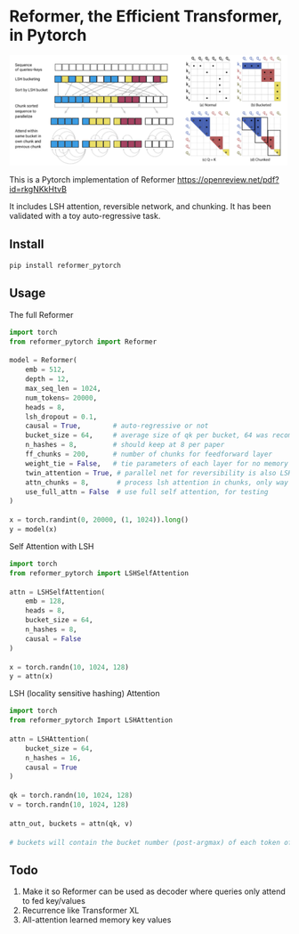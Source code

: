 # Reformer, the Efficient Transformer, in Pytorch

<img src="./lsh_attention.png" width="500">

This is a Pytorch implementation of Reformer https://openreview.net/pdf?id=rkgNKkHtvB

It includes LSH attention, reversible network, and chunking. It has been validated with a toy auto-regressive task.

## Install

```bash
pip install reformer_pytorch
```

## Usage

The full Reformer

```python
import torch
from reformer_pytorch import Reformer

model = Reformer(
    emb = 512,
    depth = 12,
    max_seq_len = 1024,
    num_tokens= 20000,
    heads = 8,
    lsh_dropout = 0.1,
    causal = True,        # auto-regressive or not
    bucket_size = 64,     # average size of qk per bucket, 64 was recommended in paper
    n_hashes = 8,         # should keep at 8 per paper
    ff_chunks = 200,      # number of chunks for feedforward layer
    weight_tie = False,   # tie parameters of each layer for no memory per additional depth
    twin_attention = True, # parallel net for reversibility is also LSH attention, not feedforward w/ gelu
    attn_chunks = 8,       # process lsh attention in chunks, only way for memory to fit when scaling to 16k tokens
    use_full_attn = False  # use full self attention, for testing
)

x = torch.randint(0, 20000, (1, 1024)).long()
y = model(x)
```

Self Attention with LSH

```python
import torch
from reformer_pytorch import LSHSelfAttention

attn = LSHSelfAttention(
    emb = 128,
    heads = 8,
    bucket_size = 64,
    n_hashes = 8,
    causal = False
)

x = torch.randn(10, 1024, 128)
y = attn(x)
```

LSH (locality sensitive hashing) Attention

```python
import torch
from reformer_pytorch Import LSHAttention

attn = LSHAttention(
    bucket_size = 64,
    n_hashes = 16,
    causal = True
)

qk = torch.randn(10, 1024, 128)
v = torch.randn(10, 1024, 128)

attn_out, buckets = attn(qk, v)

# buckets will contain the bucket number (post-argmax) of each token of each batch
```

## Todo

1. Make it so Reformer can be used as decoder where queries only attend to fed key/values
2. Recurrence like Transformer XL
3. All-attention learned memory key values
